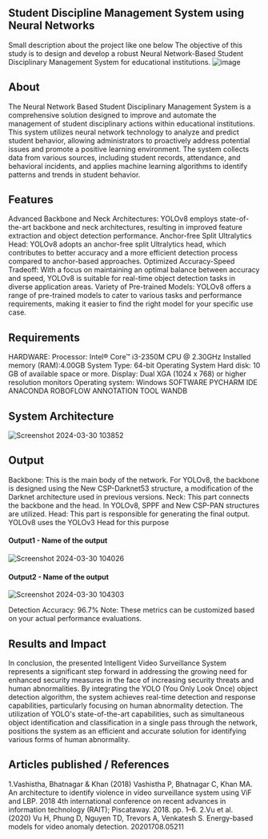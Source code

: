 ## Student Discipline Management System using Neural Networks

Small description about the project like one below
The objective of this study is to design and develop a robust Neural Network-Based Student Disciplinary Management System for educational institutions.
![image](https://github.com/Gani7274/student-discipline-management-system-using-neural-networks/assets/105532515/bca05028-cbdb-41e0-8384-4a5730bd5f28)


## About
<!--Detailed Description about the project-->
The Neural Network Based Student Disciplinary Management System is a comprehensive solution designed to improve and automate the management of student disciplinary actions within educational institutions. This system utilizes neural network technology to analyze and predict student behavior, allowing administrators to proactively address potential issues and promote a positive learning environment. The system collects data from various sources, including student records, attendance, and behavioral incidents, and applies machine learning algorithms to identify patterns and trends in student behavior.
## Features
<!--List the features of the project as shown below-->
Advanced Backbone and Neck Architectures: YOLOv8 employs state-of-the-art backbone and neck architectures, resulting in improved feature extraction and object detection performance.
Anchor-free Split Ultralytics Head: YOLOv8 adopts an anchor-free split Ultralytics head, which contributes to better accuracy and a more efficient detection process compared to anchor-based approaches.
Optimized Accuracy-Speed Tradeoff: With a focus on maintaining an optimal balance between accuracy and speed, YOLOv8 is suitable for real-time object detection tasks in diverse application areas.
Variety of Pre-trained Models: YOLOv8 offers a range of pre-trained models to cater to various tasks and performance requirements, making it easier to find the right model for your specific use case.
## Requirements
<!--List the requirements of the project as shown below-->
HARDWARE:
Processor: Intel® Core™ i3-2350M CPU @ 2.30GHz Installed memory (RAM):4.00GB
System Type: 64-bit Operating System
Hard disk: 10 GB of available space or more. 
Display: Dual XGA (1024 x 768) or higher resolution monitors
Operating system: Windows
SOFTWARE
PYCHARM IDE
ANACONDA
ROBOFLOW ANNOTATION TOOL
WANDB 
## System Architecture
<!--Embed the system architecture diagram as shown below-->
![Screenshot 2024-03-30 103852](https://github.com/Gani7274/student-discipline-management-system-using-neural-networks/assets/105532515/57c3f2ea-0dc4-4ab7-b0c7-b240fb5efc5f)

## Output
<!--Embed the Output picture at respective places as shown below as shown below-->
Backbone: This is the main body of the network. For YOLOv8, the backbone is designed using the New CSP-Darknet53 structure, a modification of the Darknet architecture used in previous versions.
Neck: This part connects the backbone and the head. In YOLOv8, SPPF and New CSP-PAN structures are utilized.
Head: This part is responsible for generating the final output. YOLOv8 uses the YOLOv3 Head for this purpose
#### Output1 - Name of the output
![Screenshot 2024-03-30 104026](https://github.com/Gani7274/student-discipline-management-system-using-neural-networks/assets/105532515/821e2208-21a4-42a3-aaf0-a1ad541cdbe2)


#### Output2 - Name of the output
![Screenshot 2024-03-30 104303](https://github.com/Gani7274/student-discipline-management-system-using-neural-networks/assets/105532515/ffc1ad69-de26-4118-aff7-25d0a2b817c5)


Detection Accuracy: 96.7%
Note: These metrics can be customized based on your actual performance evaluations.


## Results and Impact
<!--Give the results and impact as shown below-->
In conclusion, the presented Intelligent Video Surveillance System represents a significant step forward in addressing the growing need for enhanced security measures in the face of increasing security threats and human abnormalities. By integrating the YOLO (You Only Look Once) object detection algorithm, the system achieves real-time detection and response capabilities, particularly focusing on human abnormality detection. The utilization of YOLO's state-of-the-art capabilities, such as simultaneous object identification and classification in a single pass through the network, positions the system as an efficient and accurate solution for identifying various forms of human abnormality.

## Articles published / References
1.Vashistha, Bhatnagar & Khan (2018) Vashistha P, Bhatnagar C, Khan MA. An architecture to identify violence in video surveillance system using ViF and LBP. 2018 4th international conference on recent advances in information technology (RAIT); Piscataway. 2018. pp. 1–6.
2.Vu et al. (2020) Vu H, Phung D, Nguyen TD, Trevors A, Venkatesh S. Energy-based models for video anomaly detection. 20201708.05211
